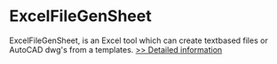 # ExcelFileGenSheet
ExcelFileGenSheet, is an Excel tool which can create textbased files or AutoCAD dwg's from a templates.
[>> Detailed information](https://secure.shareit.com/shareit/product.html?productid=300738633&affiliateid=200057808)